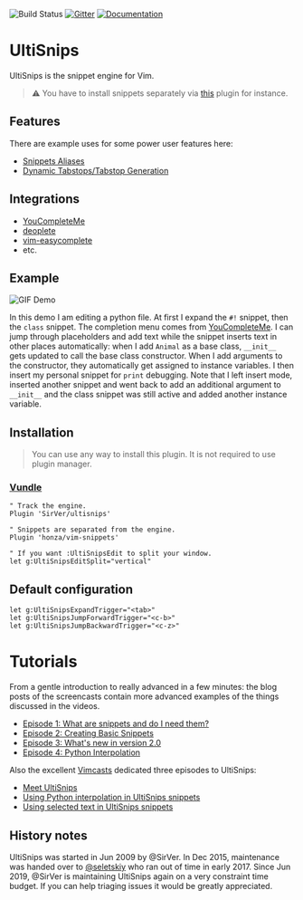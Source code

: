 ![Build Status](https://github.com/SirVer/ultisnips/actions/workflows/main.yml/badge.svg)
[![Gitter](https://badges.gitter.im/Join%20Chat.svg)][chat] [![Documentation](https://img.shields.io/badge/documentation-open-blue)][documentation]

[chat]: https://gitter.im/SirVer/ultisnips?utm_source=badge&utm_medium=badge&utm_campaign=pr-badge
[documentation]: https://github.com/SirVer/ultisnips/blob/master/doc/UltiSnips.txt

# UltiSnips

UltiSnips is the snippet engine for Vim.

> :warning: You have to install snippets separately via [this][snippets] plugin for instance.

[snippets]: https://github.com/honza/vim-snippets

## Features

There are example uses for some power user features here:

* [Snippets Aliases](doc/examples/snippets-aliasing/README.md)
* [Dynamic Tabstops/Tabstop Generation](doc/examples/tabstop-generation/README.md)

## Integrations

- [YouCompleteMe](https://github.com/Valloric/YouCompleteMe)
- [deoplete](https://github.com/Shougo/deoplete.nvim)
- [vim-easycomplete](https://github.com/jayli/vim-easycomplete)
- etc.

## Example

![GIF Demo](https://raw.github.com/SirVer/ultisnips/master/doc/demo.gif)

In this demo I am editing a python file. At first I expand the `#!` snippet, then
the `class` snippet. The completion menu comes from
[YouCompleteMe](https://github.com/Valloric/YouCompleteMe). I can
jump through placeholders and add text while the snippet inserts text in other
places automatically: when I add `Animal` as a base class, `__init__` gets
updated to call the base class constructor. When I add arguments to the
constructor, they automatically get assigned to instance variables. I then
insert my personal snippet for `print` debugging. Note that I left insert mode,
inserted another snippet and went back to add an additional argument to
`__init__` and the class snippet was still active and added another instance
variable.

## Installation

> You can use any way to install this plugin. It is not required to use plugin manager.

### [Vundle][Vundle.vim]

[Vundle.vim]: https://github.com/gmarik/Vundle.vim

```vim
" Track the engine.
Plugin 'SirVer/ultisnips'

" Snippets are separated from the engine.
Plugin 'honza/vim-snippets'

" If you want :UltiSnipsEdit to split your window.
let g:UltiSnipsEditSplit="vertical"
```

## Default configuration

```vim
let g:UltiSnipsExpandTrigger="<tab>"
let g:UltiSnipsJumpForwardTrigger="<c-b>"
let g:UltiSnipsJumpBackwardTrigger="<c-z>"
```

# Tutorials

From a gentle introduction to really advanced in a few minutes: the blog posts
of the screencasts contain more advanced examples of the things discussed in the
videos.

- [Episode 1: What are snippets and do I need them?](http://www.sirver.net/blog/2011/12/30/first-episode-of-ultisnips-screencast/)
- [Episode 2: Creating Basic Snippets](http://www.sirver.net/blog/2012/01/08/second-episode-of-ultisnips-screencast/)
- [Episode 3: What's new in version 2.0](http://www.sirver.net/blog/2012/02/05/third-episode-of-ultisnips-screencast/)
- [Episode 4: Python Interpolation](http://www.sirver.net/blog/2012/03/31/fourth-episode-of-ultisnips-screencast/)

Also the excellent [Vimcasts](http://vimcasts.org) dedicated three episodes to
UltiSnips:

- [Meet UltiSnips](http://vimcasts.org/episodes/meet-ultisnips/)
- [Using Python interpolation in UltiSnips snippets](http://vimcasts.org/episodes/ultisnips-python-interpolation/)
- [Using selected text in UltiSnips snippets](http://vimcasts.org/episodes/ultisnips-visual-placeholder/)


## History notes

UltiSnips was started in Jun 2009 by @SirVer. In Dec 2015, maintenance was
handed over to [@seletskiy](https://github.com/seletskiy) who ran out of time
in early 2017. Since Jun 2019, @SirVer is maintaining UltiSnips again on a
very constraint time budget. If you can help triaging issues it would be
greatly appreciated.
